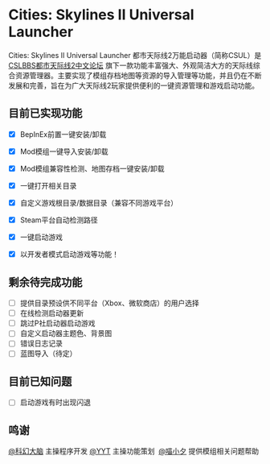 # Cities: Skylines II Universal Launcher
Cities: Skylines II Universal Launcher 都市天际线2万能启动器（简称CSUL）是 [CSLBBS都市天际线2中文论坛](https://www.cslbbs.net/) 旗下一款功能丰富强大、外观简洁大方的天际线综合资源管理器。主要实现了模组存档地图等资源的导入管理等功能，并且仍在不断发展和完善，旨在为广大天际线2玩家提供便利的一键资源管理和游戏启动功能。

## 目前已实现功能
- [x] BepInEx前置一键安装/卸载
- [x] Mod模组一键导入安装/卸载
- [x] Mod模组兼容性检测、地图存档一键安装/卸载
- [x] 一键打开相关目录
- [x] 自定义游戏根目录/数据目录（兼容不同游戏平台）
- [x] Steam平台自动检测路径
- [x] 一键启动游戏
- [x] 以开发者模式启动游戏等功能！


## 剩余待完成功能
- [ ] 提供目录预设供不同平台（Xbox、微软商店）的用户选择
- [ ] 在线检测启动器更新
- [ ] 跳过P社启动器启动游戏
- [ ] 自定义启动器主题色、背景图
- [ ] 错误日志记录
- [ ] 蓝图导入（待定）

## 目前已知问题
- [ ] 启动游戏有时出现闪退

## 鸣谢
[@科幻大脑](https://github.com/Sci-fiBrain) 主操程序开发
[@YYT](https://github.com/SuperYYT) 主操功能策划 
[@喵小夕](https://space.bilibili.com/209728596/) 提供模组相关问题帮助
